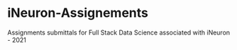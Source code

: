 # iNeuron-Assignements
Assignments submittals for Full Stack Data Science associated with iNeuron - 2021
